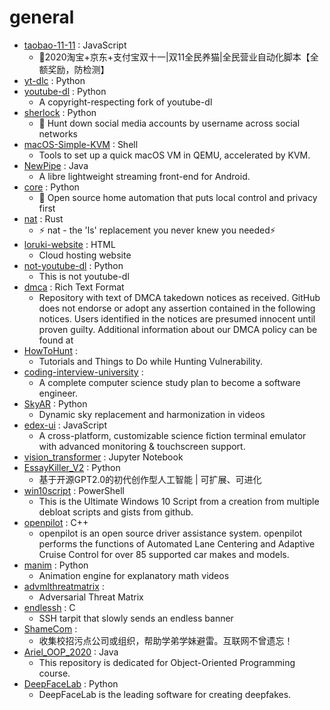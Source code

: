# general
- [taobao-11-11](https://github.com/hyue418/taobao-11-11) : JavaScript
  - 🚀2020淘宝+京东+支付宝双十一|双11全民养猫|全民营业自动化脚本【全额奖励，防检测】
- [yt-dlc](https://github.com/blackjack4494/yt-dlc) : Python
- [youtube-dl](https://github.com/l1ving/youtube-dl) : Python
  - A copyright-respecting fork of youtube-dl
- [sherlock](https://github.com/sherlock-project/sherlock) : Python
  - 🔎 Hunt down social media accounts by username across social networks
- [macOS-Simple-KVM](https://github.com/foxlet/macOS-Simple-KVM) : Shell
  - Tools to set up a quick macOS VM in QEMU, accelerated by KVM.
- [NewPipe](https://github.com/TeamNewPipe/NewPipe) : Java
  - A libre lightweight streaming front-end for Android.
- [core](https://github.com/home-assistant/core) : Python
  - 🏡 Open source home automation that puts local control and privacy first
- [nat](https://github.com/willdoescode/nat) : Rust
  - ⚡️ nat - the 'ls' replacement you never knew you needed⚡️
- [loruki-website](https://github.com/bradtraversy/loruki-website) : HTML
  - Cloud hosting website
- [not-youtube-dl](https://github.com/scastillo/not-youtube-dl) : Python
  - This is not youtube-dl
- [dmca](https://github.com/github/dmca) : Rich Text Format
  - Repository with text of DMCA takedown notices as received. GitHub does not endorse or adopt any assertion contained in the following notices. Users identified in the notices are presumed innocent until proven guilty. Additional information about our DMCA policy can be found at
- [HowToHunt](https://github.com/KathanP19/HowToHunt) : 
  - Tutorials and Things to Do while Hunting Vulnerability.
- [coding-interview-university](https://github.com/jwasham/coding-interview-university) : 
  - A complete computer science study plan to become a software engineer.
- [SkyAR](https://github.com/jiupinjia/SkyAR) : Python
  - Dynamic sky replacement and harmonization in videos
- [edex-ui](https://github.com/GitSquared/edex-ui) : JavaScript
  - A cross-platform, customizable science fiction terminal emulator with advanced monitoring & touchscreen support.
- [vision_transformer](https://github.com/google-research/vision_transformer) : Jupyter Notebook
- [EssayKiller_V2](https://github.com/EssayKillerBrain/EssayKiller_V2) : Python
  - 基于开源GPT2.0的初代创作型人工智能 | 可扩展、可进化
- [win10script](https://github.com/ChrisTitusTech/win10script) : PowerShell
  - This is the Ultimate Windows 10 Script from a creation from multiple debloat scripts and gists from github.
- [openpilot](https://github.com/commaai/openpilot) : C++
  - openpilot is an open source driver assistance system. openpilot performs the functions of Automated Lane Centering and Adaptive Cruise Control for over 85 supported car makes and models.
- [manim](https://github.com/3b1b/manim) : Python
  - Animation engine for explanatory math videos
- [advmlthreatmatrix](https://github.com/mitre/advmlthreatmatrix) : 
  - Adversarial Threat Matrix
- [endlessh](https://github.com/skeeto/endlessh) : C
  - SSH tarpit that slowly sends an endless banner
- [ShameCom](https://github.com/ShameCom/ShameCom) : 
  - 收集校招污点公司或组织，帮助学弟学妹避雷。互联网不曾遗忘！
- [Ariel_OOP_2020](https://github.com/simon-pikalov/Ariel_OOP_2020) : Java
  - This repository is dedicated for Object-Oriented Programming course.
- [DeepFaceLab](https://github.com/iperov/DeepFaceLab) : Python
  - DeepFaceLab is the leading software for creating deepfakes.
